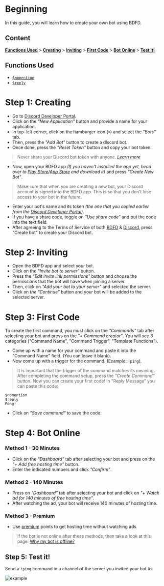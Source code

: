 # Beginning
In this guide, you will learn how to create your own bot using BDFD.

## Content
[**Functions Used**](#functions-used) > [**Creating**](#step-1-creating) > [**Inviting**](#step-2-inviting) > [**First Code**](#step-3-first-code) > [**Bot Online**](#step-4-bot-online) > [**Test it!**](#step-5-test-it)

## Functions Used
- [`$nomention`](../../bdscript/nomention.md)
- [`$reply`](../../bdscript/reply.md)

# Step 1: Creating
- Go to [Discord Developer Portal](https://discord.com/developers/applications).
- Click on the *"New Application"* button and provide a name for your application.
- In top-left corner, click on the hamburger icon (`≡`) and select the *"Bots"* tab.
- Then, press the *"Add Bot"* button to create a discord bot.
- Once done, press the *"Reset Token"* button and copy your bot token.
> Never share your Discord bot token with anyone. *[Learn more](../../resources/security.md#sharing-tokens)*
- Now, open your BDFD app *(If you haven't installed the app yet, head over to [Play Store](https://play.google.com/store/apps/details?id=com.jakubtomana.discordbotdesinger)/[App Store](https://apps.apple.com/app/bot-designer-for-discord/id1495536477) and download it)* and press *"Create New Bot"*.
> Make sure that when you are creating a new bot, your Discord account is signed into the BDFD app. This is so that you don't lose access to your bot in the future.
- Enter your bot's name and its token *(the one that you copied earlier from the [Discord Developer Portal](https://discord.com/developers/applications))*.
- If you have a [share code](../other/sharecode.md), toggle on *"Use share code"* and put the code into the text field.
- After agreeing to the Terms of Service of both [BDFD](../terms.md) & [Discord](https://discord.com/terms), press "Create bot" to create your Discord bot.

# Step 2: Inviting
- Open the BDFD app and select your bot.
- Click on the *"Invite bot to server"* button.
- Press the *"Edit invite link permissions"* button and choose the permissions that the bot will have when joining a server.
- Then, click on *"Add your bot to your server"* and selected the server.
- Click on *the "Continue"* button and your bot will be added to the selected server.

# Step 3: First Code
To create the first command, you must click on the *"Commands"* tab after selecting your bot and press on the *"+ Command creator"*.
You will see 3 categories ("Command Name", "Command Trigger", "Template Functions").
- Come up with a name for your command and paste it into the "Command  Name" field. (You can leave it blank).
- Now come up with a trigger for the command. (Example: `!ping`).
> It is important that the trigger of the command matches its meaning.
After completing the command setup, press the *"Create Command"* button. Now you can create your first code!
In "Reply Message" you can paste this code:
```
$nomention
$reply
Pong!
```
- Click on *"Save command"* to save the code.

# Step 4: Bot Online
### Method 1 - 30 Minutes
- Click on the *"Dashboard"* tab after selecting your bot and press on the *"+ Add free hosting time"* button.
- Enter the indicated numbers and click *"Confirm"*.
### Method 2 - 140 Minutes
- Press on *"Dashboard"* tab after selecting your bot and click on *"+ Watch ad for 140 minutes of free hosting time"*.
- After watching the ad, your bot will receive 140 minutes of hosting time.
### Method 3 - Premium
- Use [premium](../../premium/introduction.md#purchasing-premium-points) points to get hosting time without watching ads.
> If the bot is not online after these methods, then take a look at this page: [Why my bot is offline?](../../resources/troubleshooting.md#the-bot-is-offline)

## Step 5: Test it!
Send a `!ping` command in a channel of the server you invited your bot to.

![example](https://github.com/Rainb0wKey/bdfd-wiki/assets/113303649/5a5eca33-6c2b-4e46-8283-a6312462f6f5)

